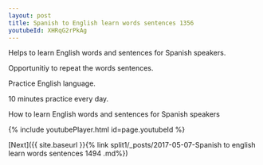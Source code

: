 ```yaml
---
layout: post
title: Spanish to English learn words sentences 1356 
youtubeId: XHRqG2rPkAg
---
```

 
 
Helps to learn English words and sentences for Spanish speakers.

Opportunitiy to repeat the words sentences. 

Practice English language. 
 
10 minutes practice every day. 
 
How to learn English words and sentences for Spanish speakers 
 
{% include youtubePlayer.html id=page.youtubeId %}
 
 
[Next]({{ site.baseurl }}{% link  split1/_posts/2017-05-07-Spanish to english learn words sentences 1494 .md%})
 
